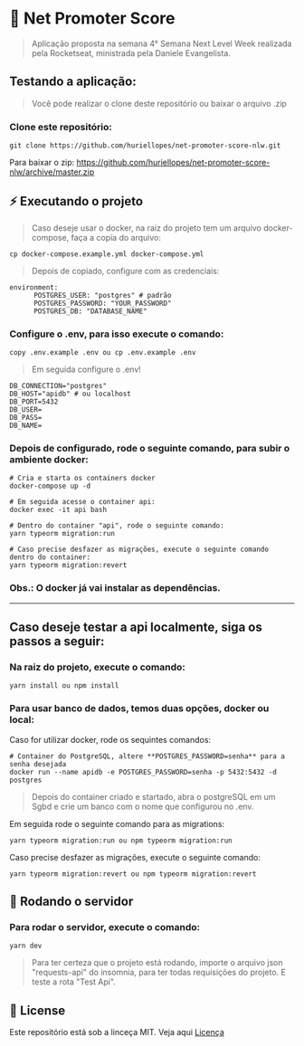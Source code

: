 # 🤑 Net Promoter Score

> Aplicação proposta na semana 4° Semana Next Level Week realizada pela Rocketseat, ministrada pela Daniele Evangelista.

## Testando a aplicação:

> Você pode realizar o clone deste repositório ou baixar o arquivo .zip

### Clone este repositório:

````
git clone https://github.com/huriellopes/net-promoter-score-nlw.git
````
Para baixar o zip: https://github.com/huriellopes/net-promoter-score-nlw/archive/master.zip

## ⚡ Executando o projeto

> Caso deseje usar o docker, na raiz do projeto tem um arquivo docker-compose, faça a copia do arquivo:

````
cp docker-compose.example.yml docker-compose.yml
````

> Depois de copiado, configure com as credenciais:

````
environment:
      POSTGRES_USER: "postgres" # padrão
      POSTGRES_PASSWORD: "YOUR_PASSWORD"
      POSTGRES_DB: "DATABASE_NAME"
````

### Configure o .env, para isso execute o comando:

````
copy .env.example .env ou cp .env.example .env
````
> Em seguida configure o .env!

````
DB_CONNECTION="postgres"
DB_HOST="apidb" # ou localhost
DB_PORT=5432
DB_USER=
DB_PASS=
DB_NAME=
````

### Depois de configurado, rode o seguinte comando, para subir o ambiente docker:

````
# Cria e starta os containers docker
docker-compose up -d

# Em seguida acesse o container api:
docker exec -it api bash

# Dentro do container "api", rode o seguinte comando:
yarn typeorm migration:run

# Caso precise desfazer as migrações, execute o seguinte comando dentro do container:
yarn typeorm migration:revert
````

### Obs.: O docker já vai instalar as dependências.

-----------------------------------

## Caso deseje testar a api localmente, siga os passos a seguir:

### Na raiz do projeto, execute o comando:

````
yarn install ou npm install
````

### Para usar banco de dados, temos duas opções, docker ou local:

Caso for utilizar docker, rode os sequintes comandos:

````
# Container do PostgreSQL, altere **POSTGRES_PASSWORD=senha** para a senha desejada
docker run --name apidb -e POSTGRES_PASSWORD=senha -p 5432:5432 -d postgres
````

> Depois do container criado e startado, abra o postgreSQL em um Sgbd e crie um banco com o nome que configurou no .env.

Em seguida rode o seguinte comando para as migrations:

````
yarn typeorm migration:run ou npm typeorm migration:run
````

Caso precise desfazer as migrações, execute o seguinte comando:

````
yarn typeorm migration:revert ou npm typeorm migration:revert
````


## 🚀 Rodando o servidor

### Para rodar o servidor, execute o comando:

````
yarn dev
````

> Para ter certeza que o projeto está rodando, importe o arquivo json "requests-api" do insomnia, para ter todas requisições do projeto. E teste a rota "Test Api".

## 🔖 License

Este repositório está sob a linceça MIT. Veja aqui [Licença](LICENCE)
